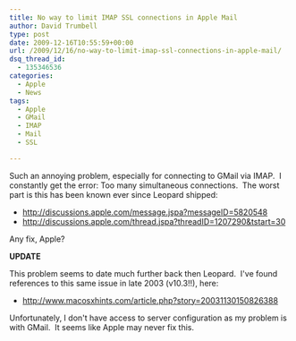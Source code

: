 ```yaml
---
title: No way to limit IMAP SSL connections in Apple Mail
author: David Trumbell
type: post
date: 2009-12-16T10:55:59+00:00
url: /2009/12/16/no-way-to-limit-imap-ssl-connections-in-apple-mail/
dsq_thread_id:
  - 135346536
categories:
  - Apple
  - News
tags:
  - Apple
  - GMail
  - IMAP
  - Mail
  - SSL

---
```

Such an annoying problem, especially for connecting to GMail via IMAP.  I constantly get the error: Too many simultaneous connections.  The worst part is this has been known ever since Leopard shipped:

 * http://discussions.apple.com/message.jspa?messageID=5820548
 * http://discussions.apple.com/thread.jspa?threadID=1207290&tstart=30

Any fix, Apple?

**UPDATE**

This problem seems to date much further back then Leopard.  I've found references to this same issue in late 2003 (v10.3!!), here:

 * http://www.macosxhints.com/article.php?story=20031130150826388

Unfortunately, I don't have access to server configuration as my problem is with GMail.  It seems like Apple may never fix this.
